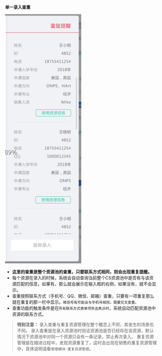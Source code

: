 **单一录入查重**

![](/assets/查重.png)

- **这里的查重是整个资源池的查重，只要联系方式相同，则会出现重复提醒。**
- 每个资源在录入的时候，系统会自动查询当前整个CS资源池中是否有与该资源匹配的信息，如果有，那么就会展示在输入框的右侧，如果没有，就不会显示。
- 查重按照联系方式（手机号、QQ、微信、邮箱）查重，只要有一项重复那么就在重复的那一栏中显示。`微信号有可能会与手机号相同，需要交叉查重。`
- 查重功能的触发条件是在`所有联系方式表单项失去焦点时`，系统自动匹配资源池中资源的联系方式。

> **特别注意：**
录入查重与重复资源管理在整个概念上不同，其发生的场景也不同。
录入查重是在录入资源池时验证资源池是否已经存在该资源，默认情况下资源池中对同一个资源只会有一条记录，禁止再次录入。
重复资源管理是在跟进过程中，发现资源重复了，这时会出现在销售的重复资源管理中，具体说明请看`管理模块-重复资源管理`。